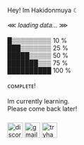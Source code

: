 <p align="left">Hey! Im Hakidonmuya ☾<br><br>    ⋘ 𝑙𝑜𝑎𝑑𝑖𝑛𝑔 𝑑𝑎𝑡𝑎... ⋙<br><br>█▒▒▒▒▒▒▒▒▒ 10 %<br>███▒▒▒▒▒▒▒ 25 %<br>█████▒▒▒▒▒ 50 % <br>███████▒▒▒ 75 %<br>██████████ 100 %<br><br>ᴄᴏᴍᴘʟᴇᴛᴇ! <br><br>Im currently learning. <br>Please come back later!</p>

###

<div align="left">
  <img src="https://img.shields.io/static/v1?message=Discord&logo=discord&label=&color=7289DA&logoColor=white&labelColor=&style=for-the-badge" height="35" alt="discord logo"  />
  <img src="https://img.shields.io/static/v1?message=Gmail&logo=gmail&label=&color=D14836&logoColor=white&labelColor=&style=for-the-badge" height="35" alt="gmail logo"  />
  <img src="https://img.shields.io/static/v1?message=TryHackMe&logo=tryhackme&label=&color=88cc14&logoColor=white&labelColor=&style=for-the-badge" height="35" alt="tryhackme logo"  />
</div>

###

<h2 align="left"></h2>

###
